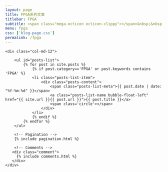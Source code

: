 ```yaml
---
layout: page
title: FPGA系列文章
titlebar: FPGA
subtitle: <span class="mega-octicon octicon-clippy"></span>&nbsp;&nbsp; 专业分站 <a href ="http://bc2.net/" target="_blank" ><font color="#EB9439">FPGA博客网</font></a>
menu: fpga
css: ['blog-page.css']
permalink: /fpga
---
```


<div class="row">

    <div class="col-md-12">

        <ul id="posts-list">
            {% for post in site.posts %}
                {% if post.category=='FPGA' or post.keywords contains 'FPGA' %}
                <li class="posts-list-item">
                    <div class="posts-content">
                        <span class="posts-list-meta">{{ post.date | date: "%Y-%m-%d" }}</span>
                        <a class="posts-list-name bubble-float-left" href="{{ site.url }}{{ post.url }}">{{ post.title }}</a>
                        <span class='circle'></span>
                    </div>
                </li>
                {% endif %}
            {% endfor %}
        </ul> 

        <!-- Pagination -->
        {% include pagination.html %}

        <!-- Comments -->
       <div class="comment">
         {% include comments.html %}
       </div>
    </div>

</div>
<script>
    $(document).ready(function(){

        // Enable bootstrap tooltip
        $("body").tooltip({ selector: '[data-toggle=tooltip]' });

    });
</script>